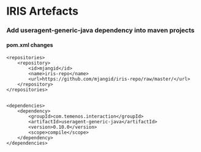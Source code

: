 # IRIS Artefacts


### Add useragent-generic-java dependency into maven projects 
#### pom.xml changes

	<repositories>
		<repository>
			<id>mjangid</id>
			<name>iris-repo</name>
			<url>https://github.com/mjangid/iris-repo/raw/master/</url>
		</repository>
	</repositories>


	<dependencies>
		<dependency>
			<groupId>com.temenos.interaction</groupId>
			<artifactId>useragent-generic-java</artifactId>
			<version>0.10.0</version>
			<scope>compile</scope>
		</dependency>
	</dependencies>
